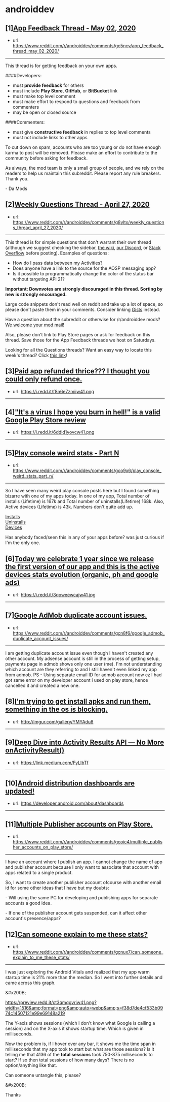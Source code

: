 # androiddev
## [1][App Feedback Thread - May 02, 2020](https://www.reddit.com/r/androiddev/comments/gc5ncv/app_feedback_thread_may_02_2020/)
- url: https://www.reddit.com/r/androiddev/comments/gc5ncv/app_feedback_thread_may_02_2020/
---
This thread is for getting feedback on your own apps.

####Developers:

- must **provide feedback** for others
- must include **Play Store**, **GitHub**, or **BitBucket** link
- must make top level comment
- must make effort to respond to questions and feedback from commenters
- may be open or closed source

####Commenters:

- must give **constructive feedback** in replies to top level comments
- must not include links to other apps

To cut down on spam, accounts who are too young or do not have enough karma to post will be removed. Please make an effort to contribute to the community before asking for feedback.

As always, the mod team is only a small group of people, and we rely on the readers to help us maintain this subreddit. Please report any rule breakers. Thank you.

\- Da Mods
## [2][Weekly Questions Thread - April 27, 2020](https://www.reddit.com/r/androiddev/comments/g8yltx/weekly_questions_thread_april_27_2020/)
- url: https://www.reddit.com/r/androiddev/comments/g8yltx/weekly_questions_thread_april_27_2020/
---
This thread is for simple questions that don't warrant their own thread (although we suggest checking the sidebar, [the wiki](http://www.reddit.com/r/androiddev/wiki/), [our Discord](https://discord.gg/D2cNrqX), or [Stack Overflow](http://stackoverflow.com) before posting). Examples of questions:

* How do I pass data between my Activities?
* Does anyone have a link to the source for the AOSP messaging app?
* Is it possible to programmatically change the color of the status bar without targeting API 21?

**Important: Downvotes are strongly discouraged in this thread. Sorting by new is strongly encouraged.**

Large code snippets don't read well on reddit and take up a lot of space, so please don't paste them in your comments. Consider linking [Gists](https://gist.github.com) instead.

Have a question about the subreddit or otherwise for /r/androiddev mods? [We welcome your mod mail!](http://www.reddit.com/message/compose?to=%2Fr%2Fandroiddev)

Also, please don't link to Play Store pages or ask for feedback on this thread. Save those for the App Feedback threads we host on Saturdays.

Looking for all the Questions threads? Want an easy way to locate this week's thread? Click [this link](https://www.reddit.com/r/androiddev/search?q=title%3A%22questions+thread%22+author%3A%22AutoModerator%22&amp;restrict_sr=on&amp;sort=new&amp;t=all)!
## [3][Paid app refunded thrice??? I thought you could only refund once.](https://www.reddit.com/r/androiddev/comments/gcpkih/paid_app_refunded_thrice_i_thought_you_could_only/)
- url: https://i.redd.it/f8n6e7zmjjw41.png
---

## [4]["It's a virus I hope you burn in hell!" is a valid Google Play Store review](https://www.reddit.com/r/androiddev/comments/gc6ran/its_a_virus_i_hope_you_burn_in_hell_is_a_valid/)
- url: https://i.redd.it/6ddld1yovcw41.png
---

## [5][Play console weird stats - Part N](https://www.reddit.com/r/androiddev/comments/gco9x6/play_console_weird_stats_part_n/)
- url: https://www.reddit.com/r/androiddev/comments/gco9x6/play_console_weird_stats_part_n/
---
So I have seen many weird play console posts here but I found something bizarre with one of my apps today. In one of my app, Total number of installs (Lifetime) is 167k and Total number of uninstalls(Lifetime) 168k. Also, Active devices (Lifetime) is 43k. Numbers don't quite add up. 

[Installs](https://imgur.com/a/CBJ9LFB)   
[Uninstalls](https://imgur.com/a/BAPTTVG)  
[Devices](https://imgur.com/a/CBdb6U6)  


Has anybody faced/seen this in any of your apps before? was just curious if I'm the only one.
## [6][Today we celebrate 1 year since we release the first version of our app and this is the active devices stats evolution (organic, ph and google ads)](https://www.reddit.com/r/androiddev/comments/gcoxf0/today_we_celebrate_1_year_since_we_release_the/)
- url: https://i.redd.it/3qoweewcajw41.jpg
---

## [7][Google AdMob duplicate account issues.](https://www.reddit.com/r/androiddev/comments/gcn8f6/google_admob_duplicate_account_issues/)
- url: https://www.reddit.com/r/androiddev/comments/gcn8f6/google_admob_duplicate_account_issues/
---
I am getting duplicate account issue even though I haven't created any other account. My adsense account is still in the process of getting setup, payments page in admob shows only one user (me). I'm not understanding which account are they referring to and I still haven't even linked my app from admob.
PS - Using separate email ID for admob account now cz I had got same error on my developer account i used on play store, hence cancelled it and created a new one.
## [8][I'm trying to get install apks and run them, something in the os is blocking.](https://www.reddit.com/r/androiddev/comments/gckprs/im_trying_to_get_install_apks_and_run_them/)
- url: http://imgur.com/gallery/YMYAdu8
---

## [9][Deep Dive into Activity Results API — No More onActivityResult()](https://www.reddit.com/r/androiddev/comments/gcha6u/deep_dive_into_activity_results_api_no_more/)
- url: https://link.medium.com/FyLIbTf
---

## [10][Android distribution dashboards are updated!](https://www.reddit.com/r/androiddev/comments/gcpaic/android_distribution_dashboards_are_updated/)
- url: https://developer.android.com/about/dashboards
---

## [11][Multiple Publisher accounts on Play Store.](https://www.reddit.com/r/androiddev/comments/gcoic4/multiple_publisher_accounts_on_play_store/)
- url: https://www.reddit.com/r/androiddev/comments/gcoic4/multiple_publisher_accounts_on_play_store/
---
I have an account where I publish an app. I cannot change the name of app and publisher account because I only want to associate that account with apps related to a single product.

So, I want to create another publisher account ofcourse with another email id for some other ideas that I have but my doubts:

\- Will using the same PC for developing and publishing apps for separate accounts a good idea.

\- If one of the publisher account gets suspended, can it affect other account's presence/apps?
## [12][Can someone explain to me these stats?](https://www.reddit.com/r/androiddev/comments/gcnux7/can_someone_explain_to_me_these_stats/)
- url: https://www.reddit.com/r/androiddev/comments/gcnux7/can_someone_explain_to_me_these_stats/
---
I was just exploring the Android Vitals and realized that my app warm startup time is 21% more than the median. So I went into further details and came across this graph.

&amp;#x200B;

https://preview.redd.it/ct3qmqgvriw41.png?width=1516&amp;format=png&amp;auto=webp&amp;s=f38d7de4cf533b0974c14507121e99e69148a219

The Y-axis shows sessions (which I don't know what Google is calling a session) and on the X-axis it shows startup time. Which is given in milliseconds. 

Now the problem is, if I hover over any bar, it shows me the time span in milliseconds that my app took to start but what are those sessions?  Is it telling me that 4136 of the **total sessions** took 750-875 milliseconds to start? If so then total sessions of how many days? There is no option/anything like that. 

Can someone untangle this, please?

&amp;#x200B;

Thanks
